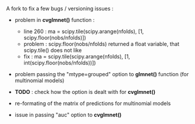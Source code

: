 
A fork to fix a few bugs / versioning issues : 

* problem in **cvglmnet()** function : 
  * line 260 : ma = scipy.tile(scipy.arange(nfolds), [1, scipy.floor(nobs/nfolds)]) 
  * problem : scipy.floor(nobs/nfolds) returned a float variable, that scipy.tile() does not like
  * fix : ma = scipy.tile(scipy.arange(nfolds), [1, int(scipy.floor(nobs/nfolds))])

* problem passing the "mtype=grouped" option to **glmnet()** function (for multinomial models)
 * **TODO** : check how the option is dealt with for **cvglmnet()**
 
 
 * re-formating of the matrix of predictions for multinomial models
 
 * issue in passing "auc" option to **cvglmnet()**
 
